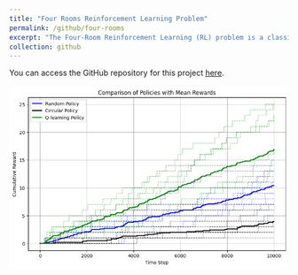 ```yaml
---
title: "Four Rooms Reinforcement Learning Problem"
permalink: /github/four-rooms
excerpt: "The Four-Room Reinforcement Learning (RL) problem is a classic grid-world environment where an agent navigates through four interconnected rooms, separated by narrow doorways. The agent must learn optimal policies to reach a goal state from any starting position, using actions like moving up, down, left, or right. The problem is designed to challenge exploration and learning efficiency, as the agent encounters varying rewards and obstacles, requiring it to balance exploration and exploitation while navigating through a structured, partitioned space.<br/><img src='/images/four_rooms.png'>" 
collection: github
---
```


You can access the GitHub repository for this project [here](https://github.com/NatDave/RL/).<br/><br/><img src='/images/four_rooms.png'>
